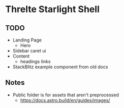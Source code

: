 # Threlte Starlight Shell

## TODO

- Landing Page
  - Hero
- Sidebar caret ui
- Content
  - headings links
- StackBlitz example component from old docs

## Notes

- Public folder is for assets that aren't preprocessed
  - https://docs.astro.build/en/guides/images/
